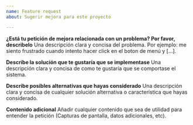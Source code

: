```yaml
---
name: Feature request
about: Sugerir mejora para este proyecto

---
```


**¿Está tu petición de mejora relacionada con un problema? Por favor, describelo**
Una descripción clara y concisa del problema. Por ejemplo: me siento frustrado cuando intento hacer click en el boton de menú y [...].

**Describe la solución que te gustaría que se implementase**
Una descripción clara y concisa de como te gustaría que se comportase el sistema.

**Describe posibles alternativas que hayas considerado**
Una descripción clara y concisa de cualquier solución alternativa o característica que hayas considerado.

**Contenido adicional**
Añadir cualquier contenido que sea de utilidad para entender la petición (Capturas de pantalla, datos adicionales, etc).
